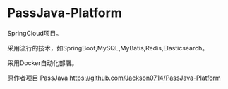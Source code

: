 # PassJava-Platform

SpringCloud项目。

采用流行的技术，如SpringBoot,MySQL,MyBatis,Redis,Elasticsearch。

采用Docker自动化部署。

原作者项目 PassJava https://github.com/Jackson0714/PassJava-Platform
